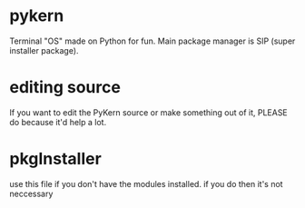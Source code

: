 # pykern
Terminal "OS" made on Python for fun. Main package manager is SIP (super installer package).

# editing source
If you want to edit the PyKern source or make something out of it, PLEASE do because it'd help a lot.

# pkgInstaller
use this file if you don't have the modules installed. if you do then it's not neccessary
